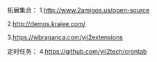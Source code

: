 拓展集合：
1.http://www.2amigos.us/open-source

2.http://demos.krajee.com/

3.https://wbraganca.com/yii2extensions

定时任务：
4.https://github.com/yii2tech/crontab

